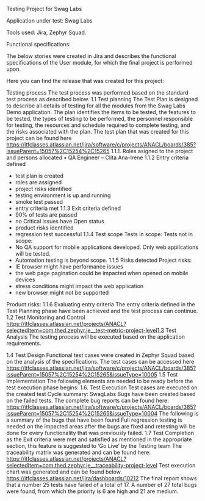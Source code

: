 Testing Project for Swag Labs

Application under test: Swag Labs

Tools used: Jira, Zephyr Squad.

Functional specifications:

The below stories were created in Jira and describes the functional specifications of the User module, for which the final project is performed upon.


Here you can find the release that was created for this project:

Testing process
The test process was performed based on the standard test process as described below.
1.1 Test planning
The Test Plan is designed to describe all details of testing for all the modules from the Swag Labs Demo application.
The plan identifies the items to be tested, the features to be tested, the types of testing to be performed, the personnel responsible for testing, the resources and schedule required to complete testing, and the risks associated with the plan. The test plan that was created for this project can be found here https://itfclasses.atlassian.net/jira/software/c/projects/ANACL/boards/385?issueParent=15057%2C15254%2C15265
1.1.1. Roles asigned to the project and persons allocated
•	QA Engineer – Clita Ana-Irene
1.1.2 Entry criteria defined
-	test plan is created
-	roles are assigned
-	project risks identified
-	testing environment is up and running
-	smoke test passed
-	entry criteria met
1.1.3 Exit criteria defined
-	90% of tests are passed
-	no Critical issues have Open status
-	product risks identified
-	regression test successful
1.1.4 Test scope
Tests in scope:
Tests not in scope:
-	No QA support for mobile applications developed. Only web applications will be tested.
-	Automation testing is beyond scope.
1.1.5 Risks detected
Project risks:
-	IE browser might have performance issues
-	the web page pagination could be impacted when opened on mobile devices
-	stress conditions might impact the web application
-	new browser might not be supported

Product risks:
1.1.6 Evaluating entry criteria
The entry criteria defined in the Test Planning phase have been achieved and the test process can continue.
1.2 Test Monitoring and Control
https://itfclasses.atlassian.net/projects/ANACL?selectedItem=com.thed.zephyr.je__test-metric-project-level1.3 Test Analysis
The testing process will be executed based on the application requirements.  


1.4 Test Design
Functional test cases were created in Zephyr Squad based on the analysis of the specifications. The test cases can be accessed here https://itfclasses.atlassian.net/jira/software/c/projects/ANACL/boards/385?issueParent=15057%2C15254%2C15265&issueType=10005
1.5 Test Implementation
The following elements are needed to be ready before the test execution phase begins:
1.6. Test Execution
Test cases are executed on the created test Cycle summary: SwagLabs
Bugs have been created based on the failed tests. The complete bug reports can be found here: https://itfclasses.atlassian.net/jira/software/c/projects/ANACL/boards/385?issueParent=15057%2C15254%2C15265&issueType=10004
The following is a summary of the bugs that have been found 
Full regression testing is needed on the impacted areas after the bugs are fixed and retesting will be done for every functionality that was previously failed.
1.7 Test Completion as the Exit criteria were met and satisfied as mentioned in the appropriate section, this feature is suggested to ‘Go Live’ by the Testing team
The traceability matrix was generated and can be found here: https://itfclasses.atlassian.net/projects/ANACL?selectedItem=com.thed.zephyr.je__traceability-project-level
Test execution chart was generated and can be found below.
https://itfclasses.atlassian.net/jira/dashboards/10212
The final report shows that a number 25 tests have failed of a total of 17.
A number of 27 total bugs were found, from which the priority is 6 are high and 21 are medium.

